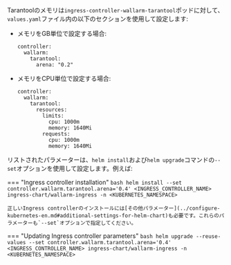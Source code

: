 Tarantoolのメモリは`ingress-controller-wallarm-tarantool`ポッドに対して、`values.yaml`ファイル内の以下のセクションを使用して設定します:

* メモリをGB単位で設定する場合:
    ```
    controller:
      wallarm:
        tarantool:
          arena: "0.2"
    ```

* メモリをCPU単位で設定する場合:
    ```
    controller:
      wallarm:
        tarantool:
          resources:
            limits:
              cpu: 1000m
              memory: 1640Mi
            requests:
              cpu: 1000m
              memory: 1640Mi
    ```

リストされたパラメーターは、`helm install`および`helm upgrade`コマンドの`--set`オプションを使用して設定します。例えば:

=== "Ingress controller installation"
    ```bash
    helm install --set controller.wallarm.tarantool.arena='0.4' <INGRESS_CONTROLLER_NAME> ingress-chart/wallarm-ingress -n <KUBERNETES_NAMESPACE>
    ```

    正しいIngress controllerのインストールには[その他パラメーター](../configure-kubernetes-en.md#additional-settings-for-helm-chart)も必要です。これらのパラメーターも`--set`オプションで指定してください。
=== "Updating Ingress controller parameters"
    ```bash
    helm upgrade --reuse-values --set controller.wallarm.tarantool.arena='0.4' <INGRESS_CONTROLLER_NAME> ingress-chart/wallarm-ingress -n <KUBERNETES_NAMESPACE>
    ```